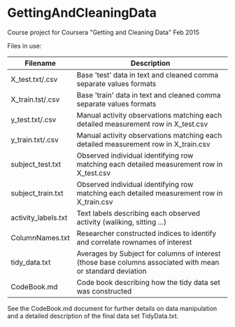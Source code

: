 # GettingAndCleaningData
Course project for Coursera "Getting and Cleaning Data" Feb 2015

Files in use:

| Filename  | Description | 
| ------------- | ------------- |
| X_test.txt/.csv  | Base 'test' data in text and cleaned comma separate values formats  | 
| X_train.tst/.csv | Base 'train' data in text and cleaned comma separate values formats  |
| y_test.txt/.csv  | Manual activity observations matching each detailed measurement row in X_test.csv |
| y_train.txt/.csv  | Manual activity observations matching each detailed measurement row in X_train.csv |
| subject_test.txt  | Observed individual identifying row matching each detailed measurement row in X_test.csv   |
| subject_train.txt  | Observed individual identifying row matching each detailed measurement row in X_train.csv   |
| activity_labels.txt | Text labels describing each observed activity (waliking, sitting ...) |
| ColumnNames.txt  | Researcher constructed indices to identify and correlate rownames of interest |
| tidy_data.txt  | Averages by Subject for columns of interest (those base columns associated with mean or standard deviation |
| CodeBook.md  | Code book describing how the tidy data set was constructed |

See the CodeBook.md document for further details on data manipulation and a detailed description of the final data set TidyData.txt.
